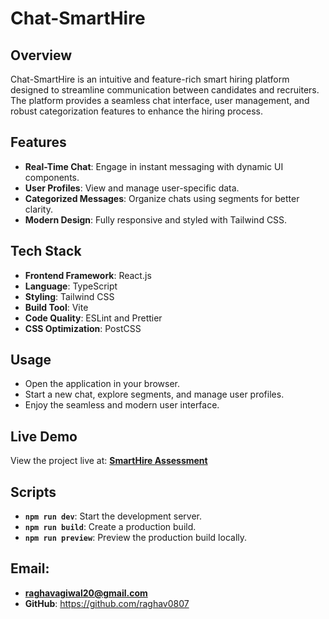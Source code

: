 # Chat-SmartHire

## Overview

Chat-SmartHire is an intuitive and feature-rich smart hiring platform designed to streamline communication between candidates and recruiters. The platform provides a seamless chat interface, user management, and robust categorization features to enhance the hiring process.

## Features

- **Real-Time Chat**: Engage in instant messaging with dynamic UI components.
- **User Profiles**: View and manage user-specific data.
- **Categorized Messages**: Organize chats using segments for better clarity.
- **Modern Design**: Fully responsive and styled with Tailwind CSS.

## Tech Stack

- **Frontend Framework**: React.js
- **Language**: TypeScript
- **Styling**: Tailwind CSS
- **Build Tool**: Vite
- **Code Quality**: ESLint and Prettier
- **CSS Optimization**: PostCSS

## Usage

- Open the application in your browser.
- Start a new chat, explore segments, and manage user profiles.
- Enjoy the seamless and modern user interface.

## Live Demo

View the project live at: **[SmartHire Assessment](https://smart-hire-assesent.vercel.app/)**

## Scripts

- **`npm run dev`**: Start the development server.
- **`npm run build`**: Create a production build.
- **`npm run preview`**: Preview the production build locally.

## Email:

- **raghavagiwal20@gmail.com**
- **GitHub**: https://github.com/raghav0807
